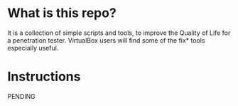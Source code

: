 # What is this repo?
It is a collection of simple scripts and tools, to improve the Quality of Life for a penetration tester. VirtualBox users will find some of the fix* tools especially useful.

# Instructions
PENDING
